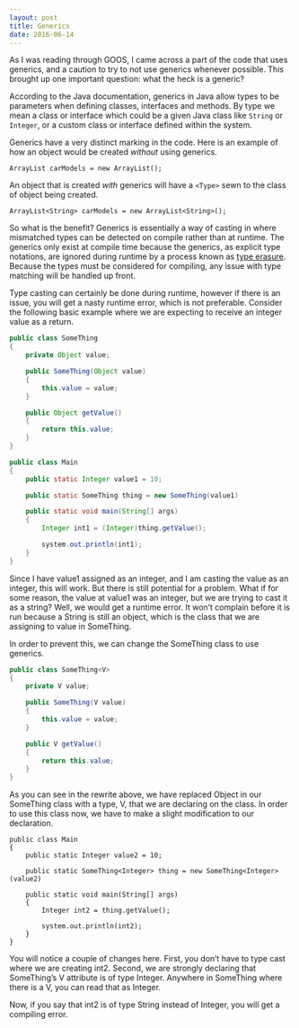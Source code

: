 ```yaml
---
layout: post
title: Generics
date: 2016-06-14
---
```


As I was reading through GOOS, I came across a part of the code that uses generics, and a caution to try to not use generics whenever possible. This brought up one important question: what the heck is a generic?

According to the Java documentation, generics in Java allow types to be parameters when defining classes, interfaces and methods. By type we mean a class or interface which could be a given Java class like `String` or `Integer`, or a custom class or interface defined within the system. 

Generics have a very distinct marking in the code. Here is an example of how an object would be created *without* using generics.


```
ArrayList carModels = new ArrayList();
```

An object that is created *with* generics will have a `<Type>` sewn to the class of object being created.


```
ArrayList<String> carModels = new ArrayList<String>();
```

So what is the benefit? Generics is essentially a way of casting in where mismatched types can be detected on compile rather than at runtime. The generics only exist at compile time because the generics, as explicit type notations, are ignored during runtime by a process known as [type erasure](https://en.wikipedia.org/wiki/Type_erasure). Because the types must be considered for compiling, any issue with type matching will be handled up front.

Type casting can certainly be done during runtime, however if there is an issue, you will get a nasty runtime error, which is not preferable. Consider the following basic example where we are expecting to receive an integer value as a return.


```java
public class SomeThing
{
    private Object value;

    public SomeThing(Object value)
    {
        this.value = value;
    }

    public Object getValue()
    {
        return this.value;
    }
}

public class Main 
{
    public static Integer value1 = 10;

    public static SomeThing thing = new SomeThing(value1)

    public static void main(String[] args)
    {
        Integer int1 = (Integer)thing.getValue();

        system.out.println(int1);
    }
}
```

Since I have value1 assigned as an integer, and I am casting the value as an integer, this will work. But there is still potential for a problem. What if for some reason, the value at value1 was an integer, but we are trying to cast it as a string? Well, we would get a runtime error. It won’t complain before it is run because a String is still an object, which is the class that we are assigning to value in SomeThing.

In order to prevent this, we can change the SomeThing class to use generics.

```java
public class SomeThing<V>
{
    private V value;

    public SomeThing(V value)
    {
        this.value = value;
    }

    public V getValue()
    {
        return this.value;
    }
}
```

As you can see in the rewrite above, we have replaced Object in our SomeThing class with a type, V, that we are declaring on the class. In order to use this class now, we have to make a slight modification to our declaration.


```
public class Main 
{
    public static Integer value2 = 10;

    public static SomeThing<Integer> thing = new SomeThing<Integer>(value2)

    public static void main(String[] args)
    {
        Integer int2 = thing.getValue();

        system.out.println(int2);
    }
}
```

You will notice a couple of changes here. First, you don’t have to type cast where we are creating int2. Second, we are strongly declaring that SomeThing’s V attribute is of type Integer. Anywhere in SomeThing where there is a V, you can read that as Integer. 

Now, if you say that int2 is of type String instead of Integer, you will get a compiling error.

